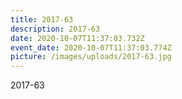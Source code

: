 ```yaml
---
title: 2017-63
description: 2017-63
date: 2020-10-07T11:37:03.732Z
event_date: 2020-10-07T11:37:03.774Z
picture: /images/uploads/2017-63.jpg
---
```

2017-63